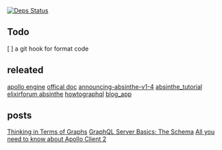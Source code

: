 

[![Deps Status](https://beta.hexfaktor.org/badge/all/github/mydearxym/mastani_server.svg)](https://beta.hexfaktor.org/github/mydearxym/mastani_server)

## Todo 

[ ] a git hook for format code



## releated 

[apollo engine](https://www.apollographql.com/engine/)
[offical doc](https://hexdocs.pm/absinthe/our-first-query.html)
[announcing-absinthe-v1-4](https://medium.com/absinthe-graphql/announcing-absinthe-v1-4-9fbea8b96d4e)
[absinthe_tutorial]( https://github.com/absinthe-graphql/absinthe_tutorial )
[elixirforum absinthe](https://elixirforum.com/search?q=absinthe)
[howtographql](https://www.howtographql.com/graphql-elixir/2-queries/)
[blog_app](https://github.com/sean-clayton/blog_app)
  
  
## posts

[Thinking in Terms of Graphs](https://blog.graph.cool/thinking-in-terms-of-graphs-a9087423645)
[GraphQL Server Basics: The Schema](https://blog.graph.cool/graphql-server-basics-the-schema-ac5e2950214e)
[All you need to know about Apollo Client 2](https://blog.graph.cool/all-you-need-to-know-about-apollo-client-2-7e27e36d62fd)





